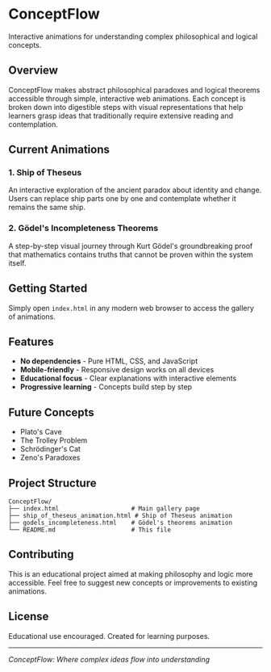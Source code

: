 # ConceptFlow

Interactive animations for understanding complex philosophical and logical concepts.

## Overview

ConceptFlow makes abstract philosophical paradoxes and logical theorems accessible through simple, interactive web animations. Each concept is broken down into digestible steps with visual representations that help learners grasp ideas that traditionally require extensive reading and contemplation.

## Current Animations

### 1. Ship of Theseus
An interactive exploration of the ancient paradox about identity and change. Users can replace ship parts one by one and contemplate whether it remains the same ship.

### 2. Gödel's Incompleteness Theorems
A step-by-step visual journey through Kurt Gödel's groundbreaking proof that mathematics contains truths that cannot be proven within the system itself.

## Getting Started

Simply open `index.html` in any modern web browser to access the gallery of animations.

## Features

- **No dependencies** - Pure HTML, CSS, and JavaScript
- **Mobile-friendly** - Responsive design works on all devices
- **Educational focus** - Clear explanations with interactive elements
- **Progressive learning** - Concepts build step by step

## Future Concepts

- Plato's Cave
- The Trolley Problem
- Schrödinger's Cat
- Zeno's Paradoxes

## Project Structure

```
ConceptFlow/
├── index.html                    # Main gallery page
├── ship_of_theseus_animation.html # Ship of Theseus animation
├── godels_incompleteness.html    # Gödel's theorems animation
└── README.md                     # This file
```

## Contributing

This is an educational project aimed at making philosophy and logic more accessible. Feel free to suggest new concepts or improvements to existing animations.

## License

Educational use encouraged. Created for learning purposes.

---

*ConceptFlow: Where complex ideas flow into understanding*